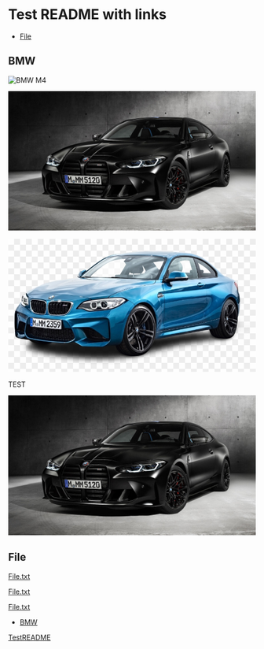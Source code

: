 # Test README with links

- [File](#file)

## BMW

![BMW M4](https://imgr1.auto-motor-und-sport.de/BMW-M4-Competition-x-KITH-169FullWidth-6d22fe51-1735117.jpg)

![BMW M4](./images/bmwM4.jpg)

![BMW M2](./images/bmwM2.png)

TEST

<img src="./images/bmwM4.jpg" alt="BMW M4" />

## File

[File.txt](https://github.com/AlexandarNaydenov/WebProjectWithLogin/blob/main/images/file.txt)

[File.txt](images/file.txt)

<a href="./images/file.txt" target="_top">File.txt</a>

- [BMW](#bmw)

[TestREADME](testFolder/README.md)
